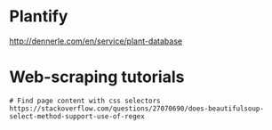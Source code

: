 # Plantify

http://dennerle.com/en/service/plant-database

# Web-scraping tutorials
    
    # Find page content with css selectors
    https://stackoverflow.com/questions/27070690/does-beautifulsoup-select-method-support-use-of-regex


